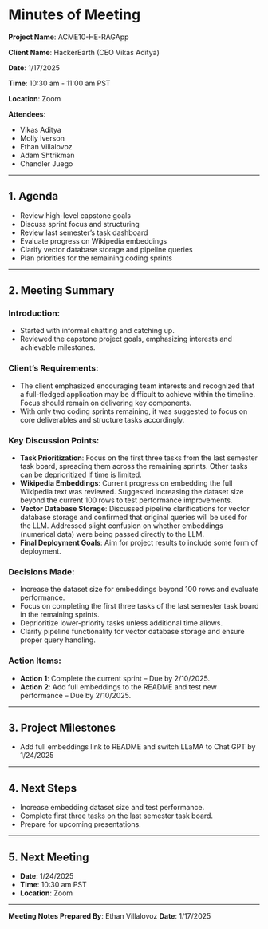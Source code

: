 # **Minutes of Meeting**

**Project Name**: ACME10-HE-RAGApp 

**Client Name**: HackerEarth (CEO Vikas Aditya) 

**Date**: 1/17/2025 

**Time**: 10:30 am - 11:00 am PST

**Location**: Zoom

**Attendees**:
- Vikas Aditya  
- Molly Iverson
- Ethan Villalovoz
- Adam Shtrikman
- Chandler Juego

---

## **1. Agenda**
- Review high-level capstone goals
- Discuss sprint focus and structuring
- Review last semester’s task dashboard
- Evaluate progress on Wikipedia embeddings
- Clarify vector database storage and pipeline queries
- Plan priorities for the remaining coding sprints

---

## **2. Meeting Summary**

### Introduction:
- Started with informal chatting and catching up.
- Reviewed the capstone project goals, emphasizing interests and achievable milestones.

### Client’s Requirements:
- The client emphasized encouraging team interests and recognized that a full-fledged application may be difficult to achieve within the timeline. Focus should remain on delivering key components.
- With only two coding sprints remaining, it was suggested to focus on core deliverables and structure tasks accordingly.

### Key Discussion Points:
- **Task Prioritization**: Focus on the first three tasks from the last semester task board, spreading them across the remaining sprints. Other tasks can be deprioritized if time is limited.
- **Wikipedia Embeddings**: Current progress on embedding the full Wikipedia text was reviewed. Suggested increasing the dataset size beyond the current 100 rows to test performance improvements.
- **Vector Database Storage**: Discussed pipeline clarifications for vector database storage and confirmed that original queries will be used for the LLM. Addressed slight confusion on whether embeddings (numerical data) were being passed directly to the LLM.
- **Final Deployment Goals**: Aim for project results to include some form of deployment.
  
### Decisions Made:
- Increase the dataset size for embeddings beyond 100 rows and evaluate performance.
- Focus on completing the first three tasks of the last semester task board in the remaining sprints.
- Deprioritize lower-priority tasks unless additional time allows.
- Clarify pipeline functionality for vector database storage and ensure proper query handling.

### Action Items:
- **Action 1**: Complete the current sprint – Due by 2/10/2025.  
- **Action 2**: Add full embeddings to the README and test new performance – Due by 2/10/2025.  

---

## **3. Project Milestones**
- Add full embeddings link to README and switch LLaMA to Chat GPT by 1/24/2025

---

## **4. Next Steps**
- Increase embedding dataset size and test performance.
- Complete first three tasks on the last semester task board.
- Prepare for upcoming presentations.

---


## **5. Next Meeting**
- **Date**: 1/24/2025  
- **Time**: 10:30 am PST 
- **Location**: Zoom 

---

**Meeting Notes Prepared By**: Ethan Villalovoz
**Date**: 1/17/2025
